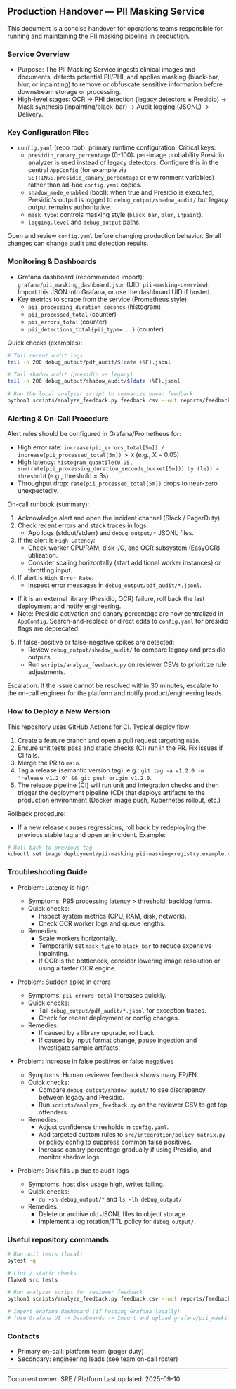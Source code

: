 ## Production Handover — PII Masking Service

This document is a concise handover for operations teams responsible for running and maintaining the PII masking pipeline in production.

### Service Overview
- Purpose: The PII Masking Service ingests clinical images and documents, detects potential PII/PHI, and applies masking (black-bar, blur, or inpainting) to remove or obfuscate sensitive information before downstream storage or processing.
- High-level stages: OCR -> PHI detection (legacy detectors ± Presidio) -> Mask synthesis (inpainting/black-bar) -> Audit logging (JSONL) -> Delivery.

### Key Configuration Files
- `config.yaml` (repo root): primary runtime configuration. Critical keys:
  - `presidio_canary_percentage` (0-100): per-image probability Presidio analyzer is used instead of legacy detectors. Configure this in the central `AppConfig` (for example via `SETTINGS.presidio_canary_percentage` or environment variables) rather than ad-hoc `config.yaml` copies.
  - `shadow_mode_enabled` (bool): when true and Presidio is executed, Presidio's output is logged to `debug_output/shadow_audit/` but legacy output remains authoritative.
  - `mask_type`: controls masking style (`black_bar`, `blur`, `inpaint`).
  - `logging.level` and `debug_output` paths.

Open and review `config.yaml` before changing production behavior. Small changes can change audit and detection results.

### Monitoring & Dashboards
- Grafana dashboard (recommended import): `grafana/pii_masking_dashboard.json` (UID: `pii-masking-overview`). Import this JSON into Grafana, or use the dashboard UID if hosted.
- Key metrics to scrape from the service (Prometheus style):
  - `pii_processing_duration_seconds` (histogram)
  - `pii_processed_total` (counter)
  - `pii_errors_total` (counter)
  - `pii_detections_total{pii_type=...}` (counter)

Quick checks (examples):
```bash
# Tail recent audit logs
tail -n 200 debug_output/pdf_audit/$(date +%F).jsonl

# Tail shadow audit (presidio vs legacy)
tail -n 200 debug_output/shadow_audit/$(date +%F).jsonl

# Run the local analyzer script to summarize human feedback
python3 scripts/analyze_feedback.py feedback.csv --out reports/feedback_summary.json
```

### Alerting & On-Call Procedure
Alert rules should be configured in Grafana/Prometheus for:
- High error rate: `increase(pii_errors_total[5m]) / increase(pii_processed_total[5m]) > X` (e.g., X = 0.05)
- High latency: `histogram_quantile(0.95, sum(rate(pii_processing_duration_seconds_bucket[5m])) by (le)) > threshold` (e.g., threshold = 3s)
- Throughput drop: `rate(pii_processed_total[5m])` drops to near-zero unexpectedly.

On-call runbook (summary):
1. Acknowledge alert and open the incident channel (Slack / PagerDuty).
2. Check recent errors and stack traces in logs:
   - App logs (stdout/stderr) and `debug_output/*` JSONL files.
3. If the alert is `High Latency`:
   - Check worker CPU/RAM, disk I/O, and OCR subsystem (EasyOCR) utilization.
   - Consider scaling horizontally (start additional worker instances) or throttling input.
4. If alert is `High Error Rate`:
   - Inspect error messages in `debug_output/pdf_audit/*.jsonl`.
  - If it is an external library (Presidio, OCR) failure, roll back the last deployment and notify engineering.
  - Note: Presidio activation and canary percentage are now centralized in `AppConfig`. Search-and-replace or direct edits to `config.yaml` for presidio flags are deprecated.
5. If false-positive or false-negative spikes are detected:
   - Review `debug_output/shadow_audit/` to compare legacy and presidio outputs.
   - Run `scripts/analyze_feedback.py` on reviewer CSVs to prioritize rule adjustments.

Escalation: If the issue cannot be resolved within 30 minutes, escalate to the on-call engineer for the platform and notify product/engineering leads.

### How to Deploy a New Version
This repository uses GitHub Actions for CI. Typical deploy flow:
1. Create a feature branch and open a pull request targeting `main`.
2. Ensure unit tests pass and static checks (CI) run in the PR. Fix issues if CI fails.
3. Merge the PR to `main`.
4. Tag a release (semantic version tag), e.g.: `git tag -a v1.2.0 -m "release v1.2.0" && git push origin v1.2.0`.
5. The release pipeline (CI) will run unit and integration checks and then trigger the deployment pipeline (CD) that deploys artifacts to the production environment (Docker image push, Kubernetes rollout, etc.)

Rollback procedure:
- If a new release causes regressions, roll back by redeploying the previous stable tag and open an incident. Example:
```bash
# Roll back to previous tag
kubectl set image deployment/pii-masking pii-masking=registry.example.com/pii-masking:v1.1.3
```

### Troubleshooting Guide
- Problem: Latency is high
  - Symptoms: P95 processing latency > threshold; backlog forms.
  - Quick checks:
    - Inspect system metrics (CPU, RAM, disk, network).
    - Check OCR worker logs and queue lengths.
  - Remedies:
    - Scale workers horizontally.
    - Temporarily set `mask_type` to `black_bar` to reduce expensive inpainting.
    - If OCR is the bottleneck, consider lowering image resolution or using a faster OCR engine.

- Problem: Sudden spike in errors
  - Symptoms: `pii_errors_total` increases quickly.
  - Quick checks:
    - Tail `debug_output/pdf_audit/*.jsonl` for exception traces.
    - Check for recent deployment or config changes.
  - Remedies:
    - If caused by a library upgrade, roll back.
    - If caused by input format change, pause ingestion and investigate sample artifacts.

- Problem: Increase in false positives or false negatives
  - Symptoms: Human reviewer feedback shows many FP/FN.
  - Quick checks:
    - Compare `debug_output/shadow_audit/` to see discrepancy between legacy and Presidio.
    - Run `scripts/analyze_feedback.py` on the reviewer CSV to get top offenders.
  - Remedies:
    - Adjust confidence thresholds in `config.yaml`.
    - Add targeted custom rules to `src/integration/policy_matrix.py` or policy config to suppress common false positives.
    - Increase canary percentage gradually if using Presidio, and monitor shadow logs.

- Problem: Disk fills up due to audit logs
  - Symptoms: host disk usage high, writes failing.
  - Quick checks:
    - `du -sh debug_output/*` and `ls -lh debug_output/`
  - Remedies:
    - Delete or archive old JSONL files to object storage.
    - Implement a log rotation/TTL policy for `debug_output/`.

### Useful repository commands
```bash
# Run unit tests (local)
pytest -q

# Lint / static checks
flake8 src tests

# Run analyzer script for reviewer feedback
python3 scripts/analyze_feedback.py feedback.csv --out reports/feedback_summary.json

# Import Grafana dashboard (if hosting Grafana locally)
# (Use Grafana UI -> Dashboards -> Import and upload grafana/pii_masking_dashboard.json)
```

### Contacts
- Primary on-call: platform team (pager duty)
- Secondary: engineering leads (see team on-call roster)

---
Document owner: SRE / Platform
Last updated: 2025-09-10
